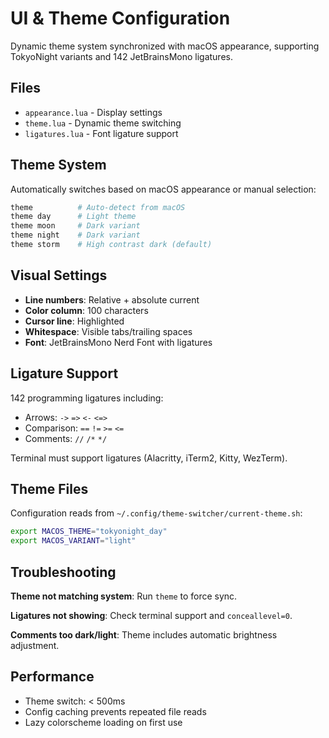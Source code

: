 # UI & Theme Configuration

Dynamic theme system synchronized with macOS appearance, supporting TokyoNight variants and 142 JetBrainsMono ligatures.

## Files

- `appearance.lua` - Display settings
- `theme.lua` - Dynamic theme switching
- `ligatures.lua` - Font ligature support

## Theme System

Automatically switches based on macOS appearance or manual selection:

```bash
theme          # Auto-detect from macOS
theme day      # Light theme
theme moon     # Dark variant
theme night    # Dark variant
theme storm    # High contrast dark (default)
```

## Visual Settings

- **Line numbers**: Relative + absolute current
- **Color column**: 100 characters
- **Cursor line**: Highlighted
- **Whitespace**: Visible tabs/trailing spaces
- **Font**: JetBrainsMono Nerd Font with ligatures

## Ligature Support

142 programming ligatures including:

- Arrows: `->` `=>` `<-` `<=>`
- Comparison: `==` `!=` `>=` `<=`
- Comments: `//` `/*` `*/`

Terminal must support ligatures (Alacritty, iTerm2, Kitty, WezTerm).

## Theme Files

Configuration reads from `~/.config/theme-switcher/current-theme.sh`:

```bash
export MACOS_THEME="tokyonight_day"
export MACOS_VARIANT="light"
```

## Troubleshooting

**Theme not matching system**: Run `theme` to force sync.

**Ligatures not showing**: Check terminal support and `conceallevel=0`.

**Comments too dark/light**: Theme includes automatic brightness adjustment.

## Performance

- Theme switch: < 500ms
- Config caching prevents repeated file reads
- Lazy colorscheme loading on first use
